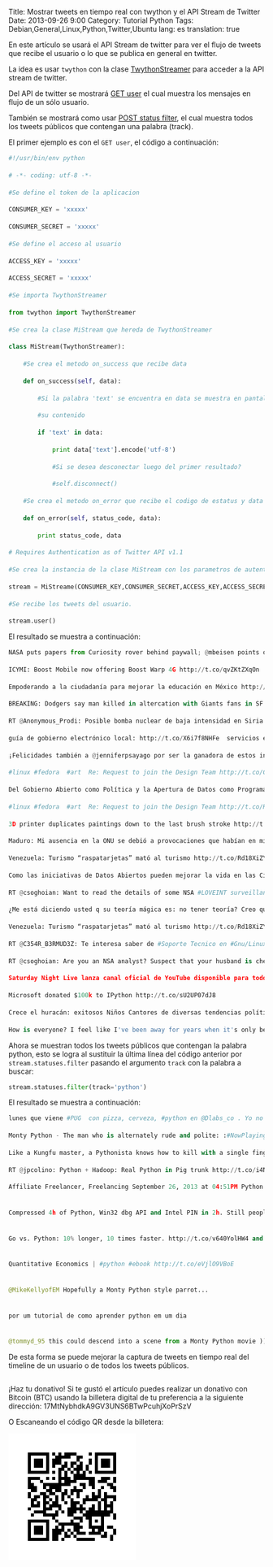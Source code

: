 Title: Mostrar tweets en tiempo real con twython y el API Stream de Twitter 
Date: 2013-09-26 9:00
Category: Tutorial Python
Tags: Debian,General,Linux,Python,Twitter,Ubuntu
lang: es
translation: true

En este artículo se usará el API Stream de twitter para ver el flujo de tweets que recibe el usuario o lo que se publica en general en twitter.

La idea es usar `twython` con la clase [TwythonStreamer](https://twython.readthedocs.org/en/latest/usage/streaming_api.html) para acceder a la API stream de twitter.

Del API de twitter se mostrará [GET user](https://developer.twitter.com/docs/api/1.1/get/user)  el cual muestra los mensajes en flujo de un sólo usuario.

También se mostrará como usar [POST status filter](https://developer.twitter.com/docs/api/1.1/post/statuses/filter), el cual muestra todos los tweets públicos que contengan una palabra (track).

El primer ejemplo es con el `GET user`, el código a continuación:
```python
#!/usr/bin/env python

# -*- coding: utf-8 -*-

#Se define el token de la aplicacion

CONSUMER_KEY = 'xxxxx'

CONSUMER_SECRET = 'xxxxx'

#Se define el acceso al usuario

ACCESS_KEY = 'xxxxx'

ACCESS_SECRET = 'xxxxx'

#Se importa TwythonStreamer

from twython import TwythonStreamer

#Se crea la clase MiStream que hereda de TwythonStreamer 

class MiStream(TwythonStreamer):

    #Se crea el metodo on_success que recibe data

    def on_success(self, data):

        #Si la palabra 'text' se encuentra en data se muestra en pantalla

        #su contenido

        if 'text' in data:

            print data['text'].encode('utf-8')

            #Si se desea desconectar luego del primer resultado?

            #self.disconnect()

    #Se crea el metodo on_error que recibe el codigo de estatus y data y se muestra en pantalla

    def on_error(self, status_code, data):

        print status_code, data

# Requires Authentication as of Twitter API v1.1

#Se crea la instancia de la clase MiStream con los parametros de autenticacion del API v1.1 de twittter.

stream = MiStreame(CONSUMER_KEY,CONSUMER_SECRET,ACCESS_KEY,ACCESS_SECRET)

#Se recibe los tweets del usuario.

stream.user()
```
El resultado se muestra a continuación:

```python
NASA puts papers from Curiosity rover behind paywall; @mbeisen points out this is illegal &amp; shares them http://t.co/UB1jQfRpLR #openaccess

ICYMI: Boost Mobile now offering Boost Warp 4G http://t.co/qvZKtZXqOn

Empoderando a la ciudadanía para mejorar la educación en México http://t.co/GnTqhDWqzv

BREAKING: Dodgers say man killed in altercation with Giants fans in SF was son of team security guard: http://t.co/CkB75Nkt0V

RT @Anonymous_Prodi: Posible bomba nuclear de baja intensidad en Siria http://t.co/uSjjVI1T3A @Famelica_legion @AquiyAhora_2013 @wikinotici…

guía de gobierno electrónico local: http://t.co/X6i7f8NHFe  servicios electrónicos orientados al ciudadano #eGov

¡Felicidades también a @jenniferpsayago por ser la ganadora de estos increíbles productos #Samsung y @Oakley_VE! http://t.co/ZfZnNtZtCf

#linux #fedora  #art  Re: Request to join the Design Team http://t.co/CuAuncfFPU

Del Gobierno Abierto como Política y la Apertura de Datos como Programa Público http://t.co/4fmZAHA8x6  #OpenData #OGov

#linux #fedora  #art  Re: Request to join the Design Team http://t.co/RiHSMifvBQ

3D printer duplicates paintings down to the last brush stroke http://t.co/suC4T3P2Lr #3DPrinting #art

Maduro: Mi ausencia en la ONU se debió a provocaciones que habían en mi contra http://t.co/Ed1ufBiPCW

Venezuela: Turismo “raspatarjetas” mató al turismo http://t.co/Rd18XiZYZu @kaosenlarednet mm

Como las iniciativas de Datos Abiertos pueden mejorar la vida en las Ciudades? http://t.co/j8FJOUd5mk  #OpenData

RT @csoghoian: Want to read the details of some NSA #LOVEINT surveillance abuses? Now you can, thanks to Senator @ChuckGrassley http://t.co…

¿Me está diciendo usted q su teoría mágica es: no tener teoría? Creo que eso no es muy anarquista, ni lógico tampoco @fascaso @loadupyourgun

Venezuela: Turismo “raspatarjetas” mató al turismo http://t.co/Rd18XiZYZu @kaosenlarednetmmmmm

RT @C354R_B3RMUD3Z: Te interesa saber de #Soporte Tecnico en #Gnu/Linux? #inscribete, es totalmente #gratuito informate por 04243165766

RT @csoghoian: Are you an NSA analyst? Suspect that your husband is cheating on you? Tap his phone, don't get prosecuted. Page 3 of http://…

Saturday Night Live lanza canal oficial de YouTube disponible para todo el mundo http://t.co/LDFcwFxsx0

Microsoft donated $100k to IPython http://t.co/sU2UP07dJ8

Crece el huracán: exitosos Niños Cantores de diversas tendencias políticas nos dieron hoy públicamente su apoyo http://t.co/SGDvxPrczA

How is everyone? I feel like I've been away for years when it's only been a few days.
```

Ahora se muestran todos los tweets públicos que contengan la palabra python, esto se logra al  sustituir la última línea del código anterior por `stream.statuses.filter` pasando el argumento `track` con la palabra a buscar:
```python
stream.statuses.filter(track='python')
```
El resultado se muestra a continuación:
```python
lunes que viene #PUG  con pizza, cerveza, #python en @Dlabs_co . Yo no me la perdería...

Monty Python - The man who is alternately rude and polite: :#NowPlaying.#ClassicComedies..#ComedyGreats ,,,#Comedy.  http://t.co/IO3juw6nfD

Like a Kungfu master, a Pythonista knows how to kill with a single finger, and never to actually do it. http://t.co/xx0Sb8SsWV

RT @jpcolino: Python + Hadoop: Real Python in Pig trunk http://t.co/i4NZXrofvq

Affiliate Freelancer, Freelancing September 26, 2013 at 04:51PM Python web front end development by vishalchavda... http://t.co/V45nPv3LVI


Compressed 4h of Python, Win32 dbg API and Intel PIN in 2h. Still people seemed to like it. I guess a lot of people are into BSDM at @brucon


Go vs. Python: 10% longer, 10 times faster. http://t.co/v640YolHW4 and concurrent, statically compiled, and the libraries are all modern.


Quantitative Economics | #python #ebook http://t.co/eVjlO9VBoE


@MikeKellyofEM Hopefully a Monty Python style parrot...


por um tutorial de como aprender python em um dia


@tommyd_95 this could descend into a scene from a Monty Python movie ))
```

De esta forma se puede mejorar la captura de tweets en tiempo real  del timeline de un usuario o de todos los tweets públicos. 

##  ##
¡Haz tu donativo!
Si te gustó el artículo puedes realizar un donativo con Bitcoin (BTC)
usando la billetera digital de tu preferencia a la siguiente
dirección: 17MtNybhdkA9GV3UNS6BTwPcuhjXoPrSzV

O Escaneando el código QR desde la billetera:

![17MtNybhdkA9GV3UNS6BTwPcuhjXoPrSzV](./images/17MtNybhdkA9GV3UNS6BTwPcuhjXoPrSzV.png)